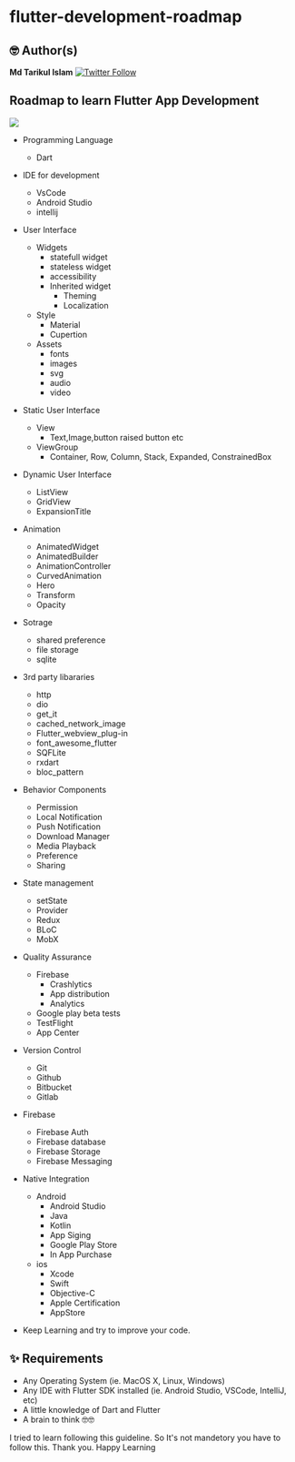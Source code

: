 # flutter-development-roadmap

## 🤓 Author(s)
**Md Tarikul Islam** [![Twitter Follow](https://img.shields.io/twitter/follow/tarikul711.svg?style=social)](https://twitter.com/tarikul711)


## Roadmap to learn Flutter App Development

<img src="docs/flutter-app-development-roadmap-by-tarikul.png" />

* Programming Language
	* Dart
* IDE for development
	* VsCode
	* Android Studio
	* intellij

* User Interface
	* Widgets
		* statefull widget
		* stateless widget
		* accessibility
		* Inherited widget
			* Theming
			* Localization
	* Style
		* Material
		* Cupertion
	* Assets
		* fonts
		* images
		* svg
		* audio
		* video

* Static User Interface
	* View
		* Text,Image,button raised button etc
	* ViewGroup
		* Container, Row, Column, Stack, Expanded, ConstrainedBox

* Dynamic User Interface
	* ListView 
	* GridView
	* ExpansionTitle

* Animation
	* AnimatedWidget
	* AnimatedBuilder
	* AnimationController
	* CurvedAnimation
	* Hero
	* Transform
	* Opacity

* Sotrage
	* shared preference
	* file storage
	* sqlite

* 3rd party libararies 
	* http
	* dio
	* get_it
	* cached_network_image
	* Flutter_webview_plug-in
	* font_awesome_flutter
	* SQFLite
	* rxdart
	* bloc_pattern

* Behavior Components
	* Permission
	* Local Notification
	* Push Notification
	* Download Manager
	* Media Playback
	* Preference
	* Sharing 

* State management
	* setState
	* Provider
	* Redux
	* BLoC
	* MobX

* Quality Assurance 
	* Firebase
		* Crashlytics
		* App distribution
		* Analytics
	* Google play beta tests
	* TestFlight
	* App Center

* Version Control 
	* Git
	* Github
	* Bitbucket
	* Gitlab

* Firebase
	* Firebase Auth
	* Firebase database
	* Firebase Storage
	* Firebase Messaging

* Native Integration 
	* Android 
		* Android Studio
		* Java
		* Kotlin
		* App Siging
		* Google Play Store
		* In App Purchase
	* ios
		* Xcode
		* Swift
		* Objective-C
		* Apple Certification
		* AppStore

* Keep Learning and try to improve your code.

## ✨ Requirements
* Any Operating System (ie. MacOS X, Linux, Windows)
* Any IDE with Flutter SDK installed (ie.  Android Studio, VSCode, IntelliJ, etc)
* A little knowledge of Dart and Flutter
* A brain to think 🤓🤓

I tried to learn following this guideline. So It's not mandetory you have to follow this. Thank you. Happy Learning
